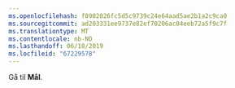 ```yaml
---
ms.openlocfilehash: f8902026fc5d5c9739c24e64aad5ae2b1a2c9ca0
ms.sourcegitcommit: ad203331ee9737e82ef70206ac04eeb72a5f9c7f
ms.translationtype: MT
ms.contentlocale: nb-NO
ms.lasthandoff: 06/18/2019
ms.locfileid: "67229578"
---
```

Gå til **Mål**.